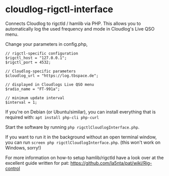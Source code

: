 # cloudlog-rigctl-interface
Connects Cloudlog to rigctld / hamlib via PHP.
This allows you to automatically log the used frequency and mode in Cloudlog's Live QSO menu. 

Change your parameters in config.php, 
```
// rigctl-specific configuration 
$rigctl_host = "127.0.0.1";
$rigctl_port = 4532;

// Cloudlog-specific parameters
$cloudlog_url = "https://log.tbspace.de";

// displayed in Cloudlogs Live QSO menu
$radio_name = "FT-991a";

// minimum update interval
$interval = 1; 
``` 

If you're on Debian (or Ubuntu/similar), you can install everything that is required with: 
`apt install php-cli php-curl`

Start the software by running `php rigctlCloudlogInterface.php`.

If you want to run it in the background without an open terminal window, you can run `screen php rigctlCloudlogInterface.php`. (this won't work on Windows, sorry!) 

For more information on how-to setup hamlib/rigctld have a look over at the excellent guide written for pat: https://github.com/la5nta/pat/wiki/Rig-control
